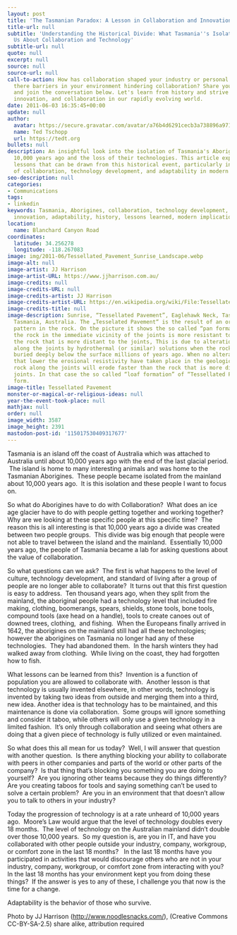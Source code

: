 ```yaml
---
layout: post
title: 'The Tasmanian Paradox: A Lesson in Collaboration and Innovation'
title-url: null
subtitle: 'Understanding the Historical Divide: What Tasmania''s Isolation Can Teach
  Us About Collaboration and Technology'
subtitle-url: null
quote: null
excerpt: null
source: null
source-url: null
call-to-action: How has collaboration shaped your industry or personal growth? Are
  there barriers in your environment hindering collaboration? Share your thoughts
  and join the conversation below. Let's learn from history and strive for adaptability,
  innovation, and collaboration in our rapidly evolving world.
date: 2011-06-03 16:35:45+00:00
update: null
author:
  avatar: https://secure.gravatar.com/avatar/a76b4d6291cecb3a738896a971bfb903?s=512&d=mp&r=g
  name: Ted Tschopp
  url: https://tedt.org
bullets: null
description: An insightful look into the isolation of Tasmania's Aboriginal people
  10,000 years ago and the loss of their technologies. This article explores the profound
  lessons that can be drawn from this historical event, particularly in the context
  of collaboration, technology development, and adaptability in modern times.
seo-description: null
categories:
- Communications
tags:
- linkedin
keywords: Tasmania, Aborigines, collaboration, technology development, isolation,
  innovation, adaptability, history, lessons learned, modern implications
location:
  name: Blanchard Canyon Road
coordinates:
  latitude: 34.256278
  longitude: -118.267083
image: img/2011-06/Tessellated_Pavement_Sunrise_Landscape.webp
image-alt: null
image-artist: JJ Harrison
image-artist-URL: https://www.jjharrison.com.au/
image-credits: null
image-credits-URL: null
image-credits-artist: JJ Harrison
image-credits-artist-URL: https://en.wikipedia.org/wiki/File:Tessellated_Pavement_Sunrise_Landscape.webp
image-credits-title: null
image-description: Sunrise, “Tessellated Pavement”, Eaglehawk Neck, Tasman Peninsula,
  Tasmania, Australia. The „Tesselated Pavement“ is the result of an orthogonal joint
  pattern in the rock. On the picture it shows the so called “pan formation”, where
  the rock in the immediate vicinity of the joints is more resistant to erosion than
  the rock that is more distant to the joints, This is due to alterations of the rock
  along the joints by hydrothermal (or similar) solutions when the rock was still
  buried deeply below the surface millions of years ago. When no alterations or alterations
  that lower the erosional resistivity have taken place in the geological past, the
  rock along the joints will erode faster than the rock that is more distant to the
  joints. In that case the so called “loaf formation” of “Tessellated Pavement” will
  form.
image-title: Tessellated Pavement
monster-or-magical-or-religious-ideas: null
year-the-event-took-place: null
mathjax: null
order: null
image_width: 3587
image_height: 2391
mastodon-post-id: '115017530409317677'
---
```

Tasmania is an island off the coast of Australia which was attached to Australia until about 10,000 years ago with the end of the last glacial period.  The island is home to many interesting animals and was home to the Tasmanian Aborigines.  These people became isolated from the mainland about 10,000 years ago.  It is this isolation and these people I want to focus on.

So what do Aborigines have to do with Collaboration?  What does an ice age glacier have to do with people getting together and working together?  Why are we looking at these specific people at this specific time?  The reason this is all interesting is that 10,000 years ago a divide was created between two people groups.  This divide was big enough that people were not able to travel between the island and the mainland.  Essentially 10,000 years ago, the people of Tasmania became a lab for asking questions about the value of collaboration.

So what questions can we ask?  The first is what happens to the level of culture, technology development, and standard of living after a group of people are no longer able to collaborate?  It turns out that this first question is easy to address.  Ten thousand years ago, when they split from the mainland, the aboriginal people had a technology level that included fire making, clothing, boomerangs, spears, shields, stone tools, bone tools, compound tools (axe head on a handle), tools to create canoes out of downed trees, clothing,  and fishing.  When the Europeans finally arrived in 1642, the aborigines on the mainland still had all these technologies; however the aborigines on Tasmania no longer had any of these technologies.  They had abandoned them.  In the harsh winters they had walked away from clothing.  While living on the coast, they had forgotten how to fish.

What lessons can be learned from this?  Invention is a function of population you are allowed to collaborate with.  Another lesson is that technology is usually invented elsewhere, in other words, technology is invented by taking two ideas from outside and merging them into a third, new idea. Another idea is that technology has to be maintained, and this maintenance is done via collaboration.  Some groups will ignore something and consider it taboo, while others will only use a given technology in a limited fashion.  It’s only through collaboration and seeing what others are doing that a given piece of technology is fully utilized or even maintained.

So what does this all mean for us today?  Well, I will answer that question with another question.  Is there anything blocking your ability to collaborate with peers in other companies and parts of the world or other parts of the company?  Is that thing that’s blocking you something you are doing to yourself?  Are you ignoring other teams because they do things differently?  Are you creating taboos for tools and saying something can’t be used to solve a certain problem?  Are you in an environment that that doesn’t allow you to talk to others in your industry?

Today the progression of technology is at a rate unheard of 10,000 years ago.  Moore’s Law would argue that the level of technology doubles every 18 months.  The level of technology on the Australian mainland didn’t double over those 10,000 years.  So my question is, are you in IT, and have you collaborated with other people outside your industry, company, workgroup, or comfort zone in the last 18 months?   In the last 18 months have you participated in activities that would discourage others who are not in your industry, company, workgroup, or comfort zone from interacting with you?  In the last 18 months has your environment kept you from doing these things?  If the answer is yes to any of these, I challenge you that now is the time for a change.

Adaptability is the behavior of those who survive.

Photo by JJ Harrison (<http://www.noodlesnacks.com/>), (Creative Commons CC-BY-SA-2.5) share alike, attribution required